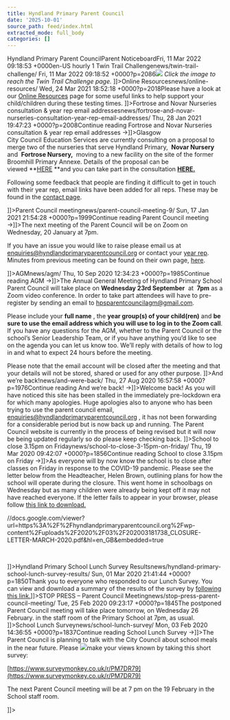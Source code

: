 ```yaml
---
title: Hyndland Primary Parent Council
date: '2025-10-01'
source_path: feed/index.html
extracted_mode: full_body
categories: []
---
```

Hyndland Primary Parent CouncilParent NoticeboardFri, 11 Mar 2022 09:18:53 +0000en-US hourly 1 Twin Trail Challengenews/twin-trail-challenge/ Fri, 11 Mar 2022 09:18:52 +0000?p=2086[![](/assets/images/2022/03/Twin-Trail-banner-1024x999.jpg)](twin-trail-challenge/)
_Click the image to reach the Twin Trail Challenge page._
]]\>Online Resourcesnews/online-resources/ Wed, 24 Mar 2021 18:52:18 +0000?p=2018Please have a look at our [Online Resources](online-resources/) page for some useful links to help support your child/children during these testing times. ]]\>Fortrose and Novar Nurseries consultation & year rep email addressesnews/fortrose-and-novar-nurseries-consultation-year-rep-email-addresses/ Thu, 28 Jan 2021 19:47:23 +0000?p=2008Continue reading Fortrose and Novar Nurseries consultation & year rep email addresses →]]\>Glasgow City&nbsp;Council&nbsp;Education Services are currently consulting on a proposal to merge two of the nurseries that serve Hyndland Primary,&nbsp; **Novar Nursery&nbsp;** and&nbsp; **Fortrose Nursery,&nbsp;** moving to a new facility on the site of the former Broomhill Primary Annexe. Details of the proposal can be viewed&nbsp;**[HERE](https://www.glasgow.gov.uk/CHttpHandler.ashx?id=51001&p=0)&nbsp;**and you can take part in the consultation **[HERE.](https://www.smartsurvey.co.uk/s/Broomhill/)**

Following some feedback that people are finding it difficult to get in touch with their year rep, email links have been added for all reps. These may be found in the [contact page](contact-us/).

]]\>Parent Council meetingnews/parent-council-meeting-9/ Sun, 17 Jan 2021 21:54:28 +0000?p=1999Continue reading Parent Council meeting →]]\>The next meeting of the Parent Council will be on Zoom on Wednesday, 20 January at 7pm.

If you have an issue you would like to raise please email us at [enquiries@hyndlandprimaryparentcouncil.org](mailto:enquiries@hyndlandprimaryparentcouncil.org) or contact your [year rep](contact-us/).&nbsp; Minutes from previous meeting can be found on their own page, [here](minutes-archive/).

]]\>AGMnews/agm/ Thu, 10 Sep 2020 12:34:23 +0000?p=1985Continue reading AGM →]]\>The Annual General Meeting of Hyndland Primary School Parent Council will take place on **Wednesday 23rd September** &nbsp;at&nbsp; **7pm** as a Zoom video conference. In order to take part attendees will have to pre-register by sending an email to&nbsp;[hpsparentcouncilagm@gmail.com](mailto:hpsparentcouncilagm@gmail.com).

Please include your **full name** , the **year group(s) of your child(ren)** and **be sure to use the email address which you will use to log in to the Zoom call**. If you have any questions for the AGM, whether to the Parent Council or the school’s Senior Leadership Team, or if you have anything you’d like to see on the agenda you can let us know too. We’ll reply with details of how to log in and what to expect 24 hours before the meeting.

Please note that the email account will be closed after the meeting and that your details will not be stored, shared or used for any other purpose.
]]\>And we’re back!news/and-were-back/ Thu, 27 Aug 2020 16:57:58 +0000?p=1976Continue reading And we’re back! →]]\>Welcome back! As you will have noticed this site has been stalled in the immediately pre-lockdown era for which many apologies. Huge apologies also to anyone who has been trying to use the parent council email, [enquiries@hyndlandprimaryparentcouncil.org](mailto:enquiries@hyndlandprimaryparentcouncil.org) , it has not been forwarding for a considerable period but is now back up and running. The Parent Council website is currently in the process of being revised but it will now be being updated regularly so do please keep checking back. ]]\>School to close 3.15pm on Fridaynews/school-to-close-3-15pm-on-friday/ Thu, 19 Mar 2020 09:42:07 +0000?p=1856Continue reading School to close 3.15pm on Friday →]]\>As everyone will by now know the school is to close after classes on Friday in response to the COVID-19 pandemic. Please see the letter below from the Headteacher, Helen Brown, outlining plans for how the school will operate during the closure. This went home in schoolbags on Wednesday but as many children were already being kept off it may not have reached everyone. If the letter fails to appear in your browser, please follow [this link to download.](/assets/images/2020/03/202003181738_CLOSURE-LETTER-MARCH-2020.pdf)

//docs.google.com/viewer?url=https%3A%2F%2Fhyndlandprimaryparentcouncil.org%2Fwp-content%2Fuploads%2F2020%2F03%2F202003181738_CLOSURE-LETTER-MARCH-2020.pdf&hl=en_GB&embedded=true

&nbsp;

]]\>Hyndland Primary School Lunch Survey Resultsnews/hyndland-primary-school-lunch-survey-results/ Sun, 01 Mar 2020 21:41:44 +0000?p=1850Thank you to everyone who responded to our Lunch Survey. You can view and download a summary of the results of the survey by [following this link.](news/hyndland-primary-school-lunch-survey-results/)]]\>STOP PRESS – Parent Council Meetingnews/stop-press-parent-council-meeting/ Tue, 25 Feb 2020 09:23:17 +0000?p=1845The postponed Parent Council meeting will take place tomorrow, on Wednesday 26 February. in the staff room of the Primary School at 7pm, as usual. ]]\>School Lunch Surveynews/school-lunch-survey/ Mon, 03 Feb 2020 14:36:55 +0000?p=1837Continue reading School Lunch Survey →]]\>The Parent Council is planning to talk with the City Council about school meals in the near future. Please [![](/assets/images/2020/02/Broc_Bill_Choices_Menu_Primary_STANDARD_-_Aug_19.pdf_-_2020-02-03_14.22.35-276x300.png)](/assets/images/2020/02/Broc_Bill_Choices_Menu_Primary_STANDARD_-_Aug_19.pdf_-_2020-02-03_14.22.35.png)make your views known by taking this short survey:

[https://www.surveymonkey.co.uk/r/PM7DR79](https://www.surveymonkey.co.uk/r/PM7DR79)

The next Parent Council meeting will be at 7 pm on the 19 February in the School staff room.

]]\>
